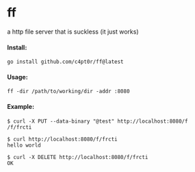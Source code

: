 # ff

a http file server that is suckless (it just works)  

#### Install:
`go install github.com/c4pt0r/ff@latest`

#### Usage:

`ff -dir /path/to/working/dir -addr :8080`

#### Example:

```
$ curl -X PUT --data-binary "@test" http://localhost:8080/f
/f/frcti

$ curl http://localhost:8080/f/frcti
hello world

$ curl -X DELETE http://localhost:8080/f/frcti
OK
```
